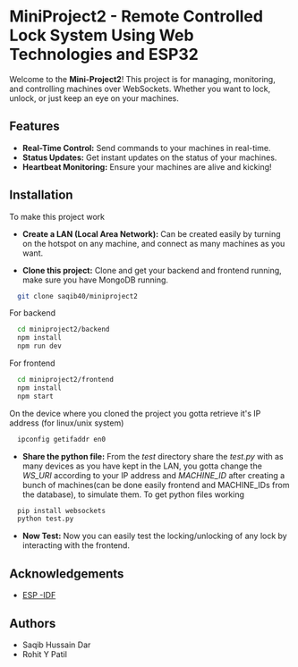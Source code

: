 #  MiniProject2 - Remote Controlled Lock System Using Web Technologies and ESP32
Welcome to the **Mini-Project2**!
This project is for managing, monitoring, and controlling machines over WebSockets. Whether you want to lock, unlock, or just keep an eye on your machines.

##  Features
- **Real-Time Control:** Send commands to your machines in real-time. 
- **Status Updates:** Get instant updates on the status of your machines. 
- **Heartbeat Monitoring:** Ensure your machines are alive and kicking!

## Installation

To make this project work

- **Create a LAN (Local Area Network):** 
Can be created easily by turning on the hotspot on any machine, and connect as many machines as you want.

- **Clone this project:** 
Clone and get your backend and frontend running, make sure you have MongoDB running.
```bash
  git clone saqib40/miniproject2
```
For backend
```bash
  cd miniproject2/backend
  npm install
  npm run dev
```
For frontend
```bash
  cd miniproject2/frontend
  npm install
  npm start
```
On the device where you cloned the project you gotta retrieve it's IP address (for linux/unix system)
```bash
  ipconfig getifaddr en0
```

- **Share the python file:**
From the *test* directory share the *test.py* with as many devices as you have kept in the LAN, you gotta change the *WS_URI* according to your IP address and *MACHINE_ID* after creating a bunch of machines(can be done easily frontend and MACHINE_IDs from the database), to simulate them. To get python files working
```bash
  pip install websockets
  python test.py
```

- **Now Test:**
Now you can easily test the locking/unlocking of any lock by interacting with the frontend.

## Acknowledgements
- [ESP -IDF](https://github.com/espressif/esp-idf)

## Authors
- Saqib Hussain Dar
- Rohit Y Patil